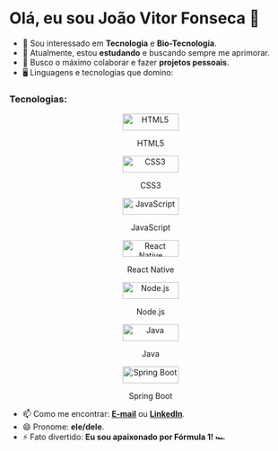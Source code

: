 # Olá, eu sou João Vitor Fonseca 👋

- 👀 Sou interessado em **Tecnologia** e **Bio-Tecnologia**.
- 🌱 Atualmente, estou **estudando** e buscando sempre me aprimorar.
- 💞️ Busco o máximo colaborar e fazer **projetos pessoais**.
- 🖥️ Linguagens e tecnologias que domino:

### Tecnologias:

<div align="center">
  <img src="https://img.shields.io/badge/-HTML5-E34F26?logo=html5&logoColor=white" alt="HTML5" width="100" height="30" />
  <p>HTML5</p>
  
  <img src="https://img.shields.io/badge/-CSS3-1572B6?logo=css3&logoColor=white" alt="CSS3" width="100" height="30" />
  <p>CSS3</p>
</div>

<div align="center">
  <img src="https://img.shields.io/badge/-JavaScript-F7DF1E?logo=javascript&logoColor=black" alt="JavaScript" width="100" height="30" />
  <p>JavaScript</p>

  <img src="https://img.shields.io/badge/-React_Native-20232A?logo=react&logoColor=61DAFB" alt="React Native" width="100" height="30" />
  <p>React Native</p>
</div>

<div align="center">
  <img src="https://img.shields.io/badge/-Node.js-339933?logo=node.js&logoColor=white" alt="Node.js" width="100" height="30" />
  <p>Node.js</p>

  <img src="https://img.shields.io/badge/-Java-007396?logo=java&logoColor=white" alt="Java" width="100" height="30" />
  <p>Java</p>
</div>

<div align="center">
  <img src="https://img.shields.io/badge/-Spring%20Boot-6DB33F?logo=springboot&logoColor=white" alt="Spring Boot" width="100" height="30" />
  <p>Spring Boot</p>
</div>

- 📫 Como me encontrar: **[E-mail](mailto:joaovitorfonseca123@gmail.com)** ou **[LinkedIn](https://www.linkedin.com/in/jvitorfscs/)**.
- 😄 Pronome: **ele/dele**.
- ⚡ Fato divertido: **Eu sou apaixonado por Fórmula 1!** 🏎️

<!---
vitorfscs/vitorfscs is a ✨ special ✨ repository because its `README.md` (this file) aparece no seu perfil do GitHub.
Você pode clicar no link de visualização para ver como ficou.
--->
